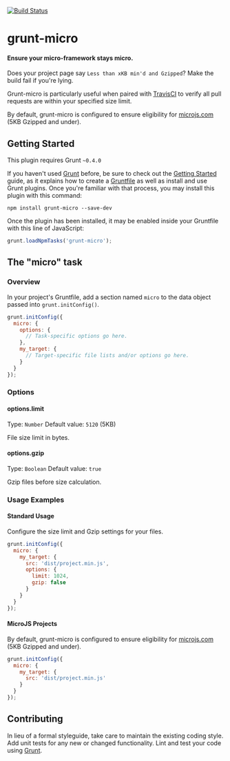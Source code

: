 [![Build Status](https://secure.travis-ci.org/markdalgleish/grunt-micro.png)](http://travis-ci.org/markdalgleish/grunt-micro)

# grunt-micro

#### Ensure your micro-framework stays micro.

Does your project page say `Less than xKB min'd and Gzipped`? Make the build fail if you're lying.

Grunt-micro is particularly useful when paired with [TravisCI](http://about.travis-ci.org/docs/user/getting-started/) to verify all pull requests are within your specified size limit.

By default, grunt-micro is configured to ensure eligibility for [microjs.com](http://microjs.com) (5KB Gzipped and under).

## Getting Started
This plugin requires Grunt `~0.4.0`

If you haven't used [Grunt](http://gruntjs.com/) before, be sure to check out the [Getting Started](http://gruntjs.com/getting-started) guide, as it explains how to create a [Gruntfile](http://gruntjs.com/sample-gruntfile) as well as install and use Grunt plugins. Once you're familiar with that process, you may install this plugin with this command:

```shell
npm install grunt-micro --save-dev
```

Once the plugin has been installed, it may be enabled inside your Gruntfile with this line of JavaScript:

```js
grunt.loadNpmTasks('grunt-micro');
```

## The "micro" task

### Overview
In your project's Gruntfile, add a section named `micro` to the data object passed into `grunt.initConfig()`.

```js
grunt.initConfig({
  micro: {
    options: {
      // Task-specific options go here.
    },
    my_target: {
      // Target-specific file lists and/or options go here.
    }
  }
});
```

### Options

#### options.limit
Type: `Number`
Default value: `5120` (5KB)

File size limit in bytes.

#### options.gzip
Type: `Boolean`
Default value: `true`

Gzip files before size calculation.

### Usage Examples

#### Standard Usage

Configure the size limit and Gzip settings for your files.

```js
grunt.initConfig({
  micro: {
    my_target: {
      src: 'dist/project.min.js',
      options: {
        limit: 1024,
        gzip: false
      }
    }
  }
});
```
#### MicroJS Projects

By default, grunt-micro is configured to ensure eligibility for [microjs.com](http://microjs.com) (5KB Gzipped and under).

```js
grunt.initConfig({
  micro: {
    my_target: {
      src: 'dist/project.min.js'
    }
  }
});
```

## Contributing
In lieu of a formal styleguide, take care to maintain the existing coding style. Add unit tests for any new or changed functionality. Lint and test your code using [Grunt](http://gruntjs.com/).
